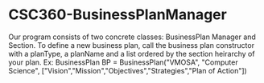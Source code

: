 # CSC360-BusinessPlanManager
Our program consists of two concrete classes: BusinessPlan Manager and Section.
To define a new business plan, call the business plan constructor with a planType, a planName and a list ordered by the section 
heirarchy of your plan. 
Ex: 
	BusinessPlan BP = BusinessPlan("VMOSA", "Computer Science", ["Vision","Mission","Objectives","Strategies","Plan of Action"])
 
